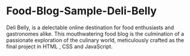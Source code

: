 # Food-Blog-Sample-Deli-Belly
Deli Belly, is a delectable online destination for food enthusiasts and gastronomes alike. This mouthwatering food blog is the culmination of a passionate exploration of the culinary world, meticulously crafted as the final project in HTML , CSS and JavaScript.
